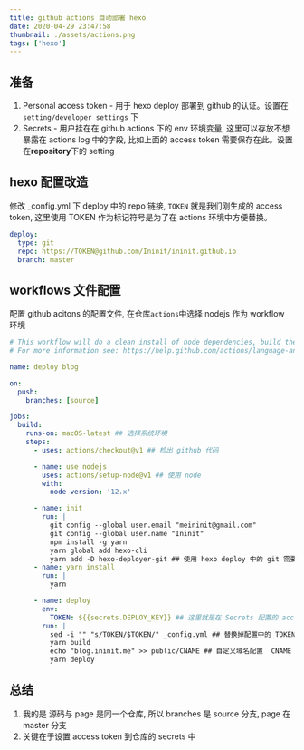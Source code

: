 ```yaml
---
title: github actions 自动部署 hexo
date: 2020-04-29 23:47:58
thumbnail: ./assets/actions.png
tags: ['hexo']
---
```


## 准备

1. Personal access token - 用于 hexo deploy 部署到 github 的认证。设置在`setting/developer settings` 下
2. Secrets - 用户挂在在 github actions 下的 env 环境变量, 这里可以存放不想暴露在 actions log 中的字段, 比如上面的 access token 需要保存在此。设置在**repository**下的 setting

## hexo 配置改造

修改 \_config.yml 下 deploy 中的 repo 链接, `TOKEN` 就是我们刚生成的 access token, 这里使用 TOKEN 作为标记符号是为了在 actions 环境中方便替换。

```yml
deploy:
  type: git
  repo: https://TOKEN@github.com/Ininit/ininit.github.io
  branch: master
```

## workflows 文件配置

配置 github acitons 的配置文件, 在仓库`actions`中选择 nodejs 作为 workflow 环境

```yaml
# This workflow will do a clean install of node dependencies, build the source code and run tests across different versions of node
# For more information see: https://help.github.com/actions/language-and-framework-guides/using-nodejs-with-github-actions

name: deploy blog

on:
  push:
    branches: [source]

jobs:
  build:
    runs-on: macOS-latest ## 选择系统环境
    steps:
      - uses: actions/checkout@v1 ## 检出 github 代码

      - name: use nodejs
        uses: actions/setup-node@v1 ## 使用 node
        with:
          node-version: '12.x'

      - name: init
        run: |
          git config --global user.email "meininit@gmail.com"
          git config --global user.name "Ininit"
          npm install -g yarn
          yarn global add hexo-cli 
          yarn add -D hexo-deployer-git ## 使用 hexo deploy 中的 git 需要安装这个插件
      - name: yarn install
        run: |
          yarn

      - name: deploy
        env:
          TOKEN: ${{secrets.DEPLOY_KEY}} ## 这里就是在 Secrets 配置的 access token
        run: |
          sed -i "" "s/TOKEN/$TOKEN/" _config.yml ## 替换掉配置中的 TOKEN 标记
          yarn build
          echo "blog.ininit.me" >> public/CNAME ## 自定义域名配置  CNAME
          yarn deploy
```

## 总结

1. 我的是 源码与 page 是同一个仓库, 所以 branches 是 source 分支, page 在 master 分支
2. 关键在于设置 access token 到仓库的 secrets 中
